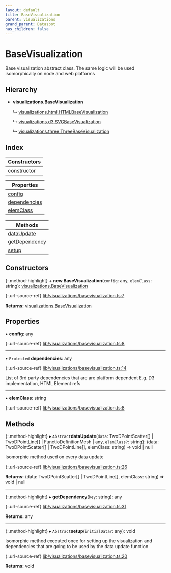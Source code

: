 ```yaml
---
layout: default
title: BaseVisualization
parent: visualizations
grand_parent: Dataspot
has_children: false
---
```


# BaseVisualization

Base visualization abstract class.
The same logic will be used isomorphically on node and web platforms

## Hierarchy

* **visualizations.BaseVisualization**

  ↳ [visualizations.html.HTMLBaseVisualization](visualizations_html_htmlbasevisualization)

  ↳ [visualizations.d3.SVGBaseVisualization](visualizations_d3_svgbasevisualization)

  ↳ [visualizations.three.ThreeBaseVisualization](visualizations_three_threebasevisualization)

## Index

| Constructors |
|-----------|
| [constructor](#constructor) |

| Properties |
|-----------|
| [config](#config) |
| [dependencies](#dependencies) |
| [elemClass](#elemclass) |

| Methods |
|-----------|
| [dataUpdate](#dataupdate) |
| [getDependency](#getdependency) |
| [setup](#setup) |

## Constructors

{:.method-highlight}
\+ **new BaseVisualization**(`config`: any, `elemClass`: string): [visualizations.BaseVisualization](visualizations_basevisualization)

{:.url-source-ref}
[lib/visualizations/basevisualization.ts:7](https://github.com/ascentcore/dataspot/blob/40beee3/lib/visualizations/basevisualization.ts#L7)

**Returns:** [visualizations.BaseVisualization](visualizations_basevisualization)

## Properties

•  **config**: any

{:.url-source-ref}
[lib/visualizations/basevisualization.ts:8](https://github.com/ascentcore/dataspot/blob/40beee3/lib/visualizations/basevisualization.ts#L8)

___

• `Protected` **dependencies**: any

{:.url-source-ref}
[lib/visualizations/basevisualization.ts:14](https://github.com/ascentcore/dataspot/blob/40beee3/lib/visualizations/basevisualization.ts#L14)

List of 3rd party dependencies that are are platform dependent
E.g. D3 implementation, HTML Element refs

___

•  **elemClass**: string

{:.url-source-ref}
[lib/visualizations/basevisualization.ts:8](https://github.com/ascentcore/dataspot/blob/40beee3/lib/visualizations/basevisualization.ts#L8)

## Methods

{:.method-highlight}
▸ `Abstract`**dataUpdate**(`data`: TwoDPointScatter[] \| TwoDPointLine[] \| FunctioDefinitionMesh \| any, `elemClass?`: string): (data: TwoDPointScatter[] \| TwoDPointLine[], elemClass: string) => void \| null

Isomorphic method used on every data update

{:.url-source-ref}
[lib/visualizations/basevisualization.ts:26](https://github.com/ascentcore/dataspot/blob/40beee3/lib/visualizations/basevisualization.ts#L26)

**Returns:** (data: TwoDPointScatter[] \| TwoDPointLine[], elemClass: string) => void \| null

___

{:.method-highlight}
▸ **getDependency**(`key`: string): any

{:.url-source-ref}
[lib/visualizations/basevisualization.ts:31](https://github.com/ascentcore/dataspot/blob/40beee3/lib/visualizations/basevisualization.ts#L31)

**Returns:** any

___

{:.method-highlight}
▸ `Abstract`**setup**(`initialData?`: any): void

Isomorphic method executed once for setting up the visualization and dependencies
that are going to be used by the data update function

{:.url-source-ref}
[lib/visualizations/basevisualization.ts:20](https://github.com/ascentcore/dataspot/blob/40beee3/lib/visualizations/basevisualization.ts#L20)

**Returns:** void
